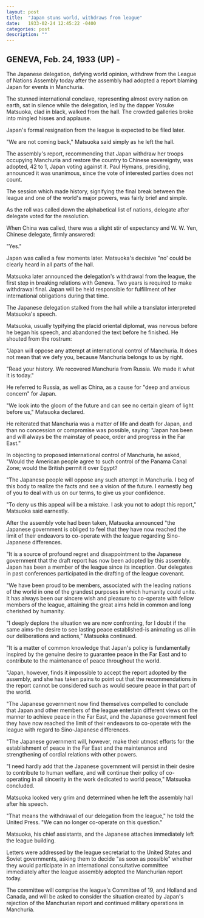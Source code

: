 ```yaml
---
layout: post
title:  "Japan stuns world, withdraws from league"
date:   1933-02-24 12:45:22 -0400
categories: post
description: ""
---
```


## GENEVA, Feb. 24, 1933 (UP) - 
The Japanese delegation, defying world opinion, withdrew from the League of Nations Assembly today after the assembly had adopted a report blaming Japan for events in Manchuria.

The stunned international conclave, representing almost every nation on earth, sat in silence while the delegation, led by the dapper Yosuke Matsuoka, clad in black, walked from the hall. The crowded galleries broke into mingled hisses and applause.

Japan's formal resignation from the league is expected to be filed later.

"We are not coming back," Matsuoka said simply as he left the hall.

The assembly's report, recommending that Japan withdraw her troops occupying Manchuria and restore the country to Chinese sovereignty, was adopted, 42 to 1, Japan voting against it. Paul Hymans, presiding, announced it was unanimous, since the vote of interested parties does not count.

The session which made history, signifying the final break between the league and one of the world's major powers, was fairly brief and simple.

As the roll was called down the alphabetical list of nations, delegate after delegate voted for the resolution.

When China was called, there was a slight stir of expectancy and W. W. Yen, Chinese delegate, firmly answered:

"Yes."

Japan was called a few moments later. Matsuoka's decisive "no' could be clearly heard in all parts of the hall.

Matsuoka later announced the delegation's withdrawal from the league, the first step in breaking relations with Geneva. Two years is required to make withdrawal final. Japan will be held responsible for fulfillment of her international obligations during that time.

The Japanese delegation stalked from the hall while a translator interpreted Matsuoka's speech.

Matsuoka, usually typifying the placid oriental diplomat, was nervous before he began his speech, and abandoned the text before he finished. He shouted from the rostrum:

"Japan will oppose any attempt at international control of Manchuria. It does not mean that we defy you, because Manchuria belongs to us by right.

"Read your history. We recovered Manchuria from Russia. We made it what it is today."

He referred to Russia, as well as China, as a cause for "deep and anxious concern" for Japan.

"We look into the gloom of the future and can see no certain gleam of light before us," Matsuoka declared.

He reiterated that Manchuria was a matter of life and death for Japan, and than no concession or compromise was possible, saying: "Japan has been and will always be the mainstay of peace, order and progress in the Far East."

In objecting to proposed international control of Manchuria, he asked, "Would the American people agree to such control of the Panama Canal Zone; would the British permit it over Egypt?

"The Japanese people will oppose any such attempt in Manchuria. I beg of this body to realize the facts and see a vision of the future. I earnestly beg of you to deal with us on our terms, to give us your confidence.

"To deny us this appeal will be a mistake. I ask you not to adopt this report," Matsuoka said earnestly.

After the assembly vote had been taken, Matsuoka announced "the Japanese government is obliged to feel that they have now reached the limit of their endeavors to co-operate with the league regarding Sino-Japanese differences.

"It is a source of profound regret and disappointment to the Japanese government that the draft report has now been adopted by this assembly. Japan has been a member of the league since its inception. Our delegates in past conferences participated in the drafting of the league covenant.

"We have been proud to be members, associated with the leading nations of the world in one of the grandest purposes in which humanity could unite. It has always been our sincere wish and pleasure to co-operate with fellow members of the league, attaining the great aims held in common and long cherished by humanity.

"I deeply deplore the situation we are now confronting, for I doubt if the same aims-the desire to see lasting peace established-is animating us all in our deliberations and actions," Matsuoka continued.

"It is a matter of common knowledge that Japan's policy is fundamentally inspired by the genuine desire to guarantee peace in the Far East and to contribute to the maintenance of peace throughout the world.

"Japan, however, finds it impossible to accept the report adopted by the assembly, and she has taken pains to point out that the recommendations in the report cannot be considered such as would secure peace in that part of the world.

"The Japanese government now find themselves compelled to conclude that Japan and other members of the league entertain different views on the manner to achieve peace in the Far East, and the Japanese government feel they have now reached the limit of their endeavors to co-operate with the league with regard to Sino-Japanese differences.

"The Japanese government will, however, make their utmost efforts for the establishment of peace in the Far East and the maintenance and strengthening of cordial relations with other powers.

"I need hardly add that the Japanese government will persist in their desire to contribute to human welfare, and will continue their policy of co-operating in all sincerity in the work dedicated to world peace," Matsuoka concluded.

Matsuoka looked very grim and determined when he left the assembly hall after his speech.

"That means the withdrawal of our delegation from the league," he told the United Press. "We can no longer co-operate on this question."

Matsuoka, his chief assistants, and the Japanese attaches immediately left the league building.

Letters were addressed by the league secretariat to the United States and Soviet governments, asking them to decide "as soon as possible" whether they would participate in an international consultative committee immediately after the league assembly adopted the Manchurian report today.

The committee will comprise the league's Committee of 19, and Holland and Canada, and will be asked to consider the situation created by Japan's rejection of the Manchurian report and continued military operations in Manchuria.